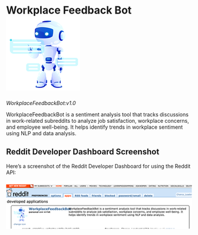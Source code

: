 
# Workplace Feedback Bot ![Bot Logo](https://raw.githubusercontent.com/ashleysally00/WorkplaceFeedbackBot/main/workplacebot300dpi.png)


*WorkplaceFeedbackBot:v1.0* 

WorkplaceFeedbackBot is a sentiment analysis tool that tracks discussions in work-related subreddits to analyze job satisfaction, workplace concerns, and employee well-being. It helps identify trends in workplace sentiment using NLP and data analysis.

## Reddit Developer Dashboard Screenshot

Here’s a screenshot of the Reddit Developer Dashboard for using the Reddit API:


<img src="https://raw.githubusercontent.com/ashleysally00/WorkplaceFeedbackBot/main/red.png" width="580">




